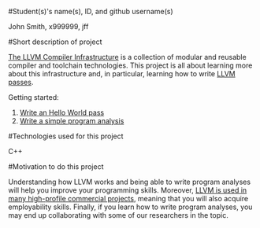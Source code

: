 #Student(s)'s name(s), ID, and github username(s)

John Smith, x999999, jff

#Short description of project

[The LLVM Compiler Infrastructure](http://llvm.org/) is a collection of modular and reusable compiler and toolchain technologies.
This project is all about learning more about this infrastructure and, in particular, learning how to write [LLVM passes](http://llvm.org/docs/WritingAnLLVMPass.html). 

Getting started:

 1. [Write an Hello World pass](http://web.cs.ucla.edu/classes/spring08/cs259/llvm-2.2/docs/WritingAnLLVMPass.html)
 2. [Write a simple program analysis](https://www.cs.cmu.edu/afs/cs/academic/class/15745-s09/www/assignments/1/assign1.html)

#Technologies used for this project

C++

#Motivation to do this project

Understanding how LLVM works and being able to write program analyses will help you improve your programming skills. Moreover, [LLVM is used in many high-profile commercial projects](http://llvm.org/Users.html), meaning that you will also acquire employability skills. Finally, if you learn how to write program analyses, you may end up collaborating with some of our researchers in the topic.
